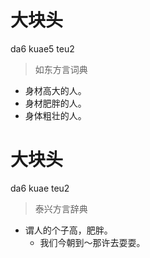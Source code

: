 # 大块头
da6 kuae5 teu2
> 如东方言词典
- 身材高大的人。
- 身材肥胖的人。
- 身体粗壮的人。

# 大块头
da6 kuae teu2
> 泰兴方言辞典
- 谓人的个子高，肥胖。
  - 我们今朝到～那许去耍耍。
